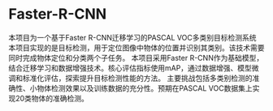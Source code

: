 # Faster-R-CNN
本项目为一个基于Faster R-CNN迁移学习的PASCAL VOC多类别目标检测系统
本项目实现的是目标检测，用于定位图像中物体的位置并识别其类别。该技术需要同时完成物体定位和分类两个子任务。
本项目采用Faster R-CNN作为基础模型，结合迁移学习和数据增强技术。核心评估指标使用mAP，通过数据增强、模型微调和标准化评估，探索提升目标检测性能的方法。
主要挑战包括多类别检测的准确性、小物体检测效果以及训练数据的充分性。预期在PASCAL VOC数据集上实现20类物体的准确检测。


